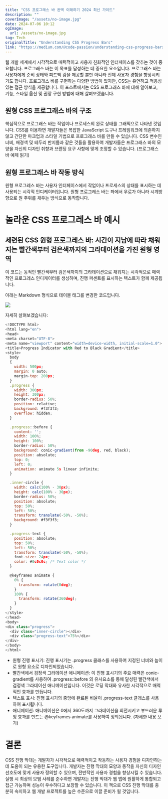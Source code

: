 ```yaml
---
title: "CSS 프로그래스 바 완벽 이해하기 2024 최신 가이드"
description: ""
coverImage: "/assets/no-image.jpg"
date: 2024-07-06 10:12
ogImage: 
  url: /assets/no-image.jpg
tag: Tech
originalTitle: "Understanding CSS Progress Bars"
link: "https://medium.com/@code-passion/understanding-css-progress-bars-57d39173492a"
---
```



웹 개발 세계에서 시각적으로 매력적이고 사용자 친화적인 인터페이스를 갖추는 것이 중요합니다. 프로그래스 바는 이 목표를 달성하는 데 중요한 요소입니다. 프로그래스 바는 사용자에게 준비 상태와 피드백 감을 제공할 뿐만 아니라 전체 사용자 경험을 향상시키기도 합니다. 프로그래스 바를 구현하는 다양한 방법이 있지만, CSS는 유연하고 적응성 있는 접근 방식을 제공합니다. 이 포스트에서는 CSS 프로그래스 바에 대해 알아보고, 기능, 스타일 옵션 및 권장 구현 방법에 대해 살펴보겠습니다.

## 원형 CSS 프로그래스 바의 구조

핵심적으로 프로그래스 바는 작업이나 프로세스의 완료 상태를 그래픽으로 나타낸 것입니다. CSS를 이용하면 개발자들은 복잡한 JavaScript 도구나 프레임워크에 의존하지 않고 간단한 마크업과 스타일 기법으로 프로그래스 바를 만들 수 있습니다. CSS 변수인 너비, 배경색 및 테두리 반지름과 같은 것들을 활용하여 개발자들은 프로그래스 바의 모양을 자신의 디자인 취향과 브랜딩 요구 사항에 맞게 조정할 수 있습니다. (프로그래스 바 예제 읽기)

## 원형 프로그래스 바 작동 방식

<div class="content-ad"></div>

원형 프로그레스 바는 사용자 인터페이스에서 작업이나 프로세스의 상태를 표시하는 데 사용되는 시각적 인디케이터입니다. 원형 프로그레스 바는 좌에서 우로가 아니라 시계방향으로 원 주위를 채우는 방식으로 동작합니다.

# 놀라운 CSS 프로그레스 바 예시

## 세련된 CSS 원형 프로그레스 바: 시간이 지남에 따라 채워지는 빨간색부터 검은색까지의 그라데이션을 가진 원형 영역

이 코드는 동적인 빨간색부터 검은색까지의 그라데이션으로 채워지는 시각적으로 매력적인 프로그레스 인디케이터를 생성하며, 진행 퍼센트를 표시하는 텍스트가 함께 제공됩니다.

<div class="content-ad"></div>

아래는 Markdown 형식으로 테이블 태그를 변경한 코드입니다.


<img src="https://miro.medium.com/v2/resize:fit:1400/1*LAVuedx3wsRkqbRDhDAGQw.gif" />

자세히 살펴보겠습니다:

```js
<!DOCTYPE html>
<html lang="en">
<head>
<meta charset="UTF-8">
<meta name="viewport" content="width=device-width, initial-scale=1.0">
<title>Progress Indicator with Red to Black Gradient</title>
<style>
  body
  {
    width: 500px;
    margin: 0 auto;
    margin-top: 200px;
  }
  .progress {
    width: 300px;
    height: 300px;
    border-radius: 50%;
    position: relative;
    background: #f3f3f3;
    overflow: hidden;
  }

  .progress::before {
    content: '';
    width: 100%;
    height: 100%;
    border-radius: 50%;
    background: conic-gradient(from -90deg, red, black);
    position: absolute;
    top: 0;
    left: 0;
    animation: animate 5s linear infinite;
  }

  .inner-circle {
    width: calc(100% - 30px);
    height: calc(100% - 30px);
    border-radius: 50%;
    position: absolute;
    top: 50%;
    left: 50%;
    transform: translate(-50%, -50%);
    background: #f3f3f3;
  }

  .progress-text {
    position: absolute;
    top: 50%;
    left: 50%;
    transform: translate(-50%, -50%);
    font-size: 24px;
    color: #0c0c0c; /* Text color */
  }

  @keyframes animate {
    0% {
      transform: rotate(0deg);
    }
    100% {
      transform: rotate(360deg);
    }
  }
</style>
</head>
<body>
<div class="progress">
  <div class="inner-circle"></div>
  <div class="progress-text">75%</div>
</div>
</body>
</html>
```


<div class="content-ad"></div>

- 원형 진행 표시기: 진행 표시기는 .progress 클래스를 사용하여 지정된 너비와 높이로 원형 요소로 디자인되었습니다.
- 빨간색에서 검정색 그라데이션 애니메이션: 이 진행 표시기의 주요 매력은 conic-gradient를 사용하여 .progress::before 의 유사요소를 통해 달성된 빨간색에서 검정색 그라데이션 애니메이션입니다. 이것은 로딩 막대와 유사한 시각적으로 매력적인 효과를 만듭니다.
- 텍스트 표시: 진행 표시기의 중앙에 완료된 비율이 .progress-text 클래스를 사용하여 표시됩니다.
- 애니메이션: 애니메이션은 0에서 360도까지 그라데이션을 회전시키고 부드러운 루핑 효과를 만드는 @keyframes animate를 사용하여 정의됩니다. (자세한 내용 보기)

# 결론

CSS 진행 막대는 개발자가 시각적으로 매력적이고 작동하는 사용자 경험을 디자인하는 데 도움이 되는 유용한 도구입니다. 개발자는 진행 막대의 모양과 동작을 자신의 디자인 선호도에 맞게 사용자 정의할 수 있으며, 전반적인 사용자 경험을 향상시킬 수 있습니다. 실행 시 최상의 모범 사례를 준수하면 개발자는 진행 막대가 웹 앱에 원활하게 통합되고 접근 가능하며 성능이 우수하다고 보장할 수 있습니다. 이 책으로 CSS 진행 막대를 충분히 숙지하고 웹 개발 프로젝트를 높은 수준으로 이끌 준비가 될 것입니다.